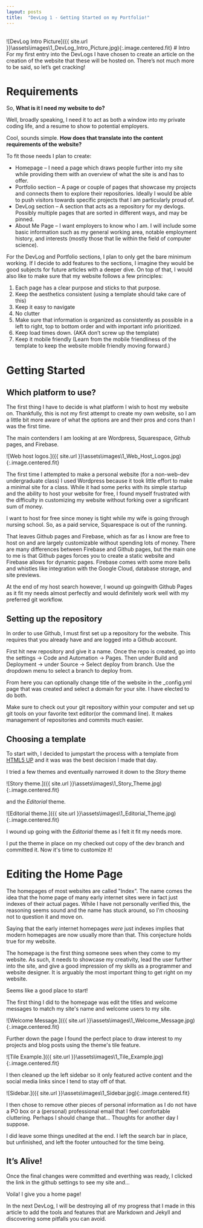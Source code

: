 ```yaml
---
layout: posts
title:  "DevLog 1 - Getting Started on my Portfolio!"
---
```


<br />
![DevLog Intro Picture]({{ site.url }}\assets\images\1_DevLog_Intro_Picture.jpg){:.image.centered.fit}
# Intro
For my first entry into the DevLogs I have chosen to create an article on the creation of the website that these will be hosted on. There’s not much more to be said, so let’s get cracking!

# Requirements
So, **What is it I need my website to do?**

Well, broadly speaking, I need it to act as both a window into my private coding life, and a resume to show to potential employers. 

Cool, sounds simple. **How does that translate into the content requirements of the website?**

To fit those needs I plan to create:
- Homepage – I need a page which draws people further into my site while providing them with an overview of what the site is and has to offer.
- Portfolio section – A page or couple of pages that showcase my projects and connects them to explore their repositories. Ideally I would be able to push visitors towards specific projects that I am particularly proud of.
- DevLog section – A section that acts as a repository for my devlogs. Possibly multiple pages that are sorted in different ways, and may be pinned. 
- About Me Page – I want employers to know who I am. I will include some basic information such as my general working area, notable employment history, and interests (mostly those that lie within the field of computer science).

For the DevLog and Portfolio sections, I plan to only get the bare minimum working. If I decide to add features to the sections, I imagine they would be good subjects for future articles with a deeper dive.
On top of that, I would also like to make sure that my website follows a few principles:
1. Each page has a clear purpose and sticks to that purpose.
2. Keep the aesthetics consistent (using a template should take care of this)
3. Keep it easy to navigate
4. No clutter
5. Make sure that information is organized as consistently as possible in a left to right, top to bottom order and with important info prioritized.
6. Keep load times down. (AKA don’t screw up the template)
7. Keep it mobile friendly (Learn from the mobile friendliness of the template to keep the website mobile friendly moving forward.)

# Getting Started
## Which platform to use?
The first thing I have to decide is what platform I wish to host my website on. Thankfully, this is not my first attempt to create my own website, so I am a little bit more aware of what the options are and their pros and cons than I was the first time. 

The main contenders I am looking at are Wordpress, Squarespace, Github pages, and Firebase.

![Web host logos.]({{ site.url }}\assets\images\1_Web_Host_Logos.jpg){:.image.centered.fit}

The first time I attempted to make a personal website (for a non-web-dev undergraduate class) I used Wordpress because it took little effort to make a minimal site for a class. While it had some perks with its simple startup and the ability to host your website for free, I found myself frustrated with the difficulty in customizing my website without forking over a significant sum of money. 

I want to host for free since money is tight while my wife is going through nursing school. So, as a paid service, Squarespace is out of the running.

That leaves Github pages and Firebase, which as far as I know are free to host on and are largely customizable without spending lots of money. There are many differences between Firebase and Github pages, but the main one to me is that Github pages forces you to create a static website and Firebase allows for dynamic pages. Firebase comes with some more bells and whistles like integration with the Google Cloud, database storage, and site previews.

At the end of my host search however, I wound up goingwith Github Pages as it fit my needs almost perfectly and would definitely work well with my preferred git workflow.

## Setting up the repository
In order to use Github, I must first set up a repository for the website. This requires that you already have and are logged into a Github account.

First hit new repository and give it a name.
Once the repo is created, go into the settings -> Code and Automation -> Pages.
Then under Build and Deployment -> under Source -> Select deploy from branch.
Use the dropdown menu to select a branch to deploy from.

From here you can optionally change title of the website in the _config.yml page that was created and select a domain for your site. I have elected to do both.

Make sure to check out your git repository within your computer and set up git tools on your favorite text editor(or the command line). It makes management of repositories and commits much easier.

## Choosing a template
To start with, I decided to jumpstart the process with a template from [HTML5 UP](https://html5up.net/ "HTML5 UP Homepage") and it was was the best decision I made that day.

I tried a few themes and eventually narrowed it down to the *Story* theme

![Story theme.]({{ site.url }}\assets\images\1_Story_Theme.jpg){:.image.centered.fit}

and the *Editorial* theme.

![Editorial theme.]({{ site.url }}\assets\images\1_Editorial_Theme.jpg){:.image.centered.fit}

I wound up going with the *Editorial* theme as I felt it fit my needs more.

I put the theme in place on my checked out copy of the dev branch and committed it. Now it's time to customize it!

# Editing the Home Page
The homepages of most websites are called "Index". The name comes the idea that the home page of many early internet sites were in fact just indexes of their actual pages. While I have not personally verified this, the reasoning seems sound and the name has stuck around, so I'm choosing not to question it and move on.

Saying that the early internet homepages *were* just indexes  implies that modern homepages are now usually more than that. This conjecture holds true for my website. 

The homepage is the first thing someone sees when they come to my website. As such, it needs to showcase my creativity, lead the user further into the site, and give a good impression of my skills as a programmer and website designer. It is arguably the most important thing to get right on my website.

Seems like a good place to start!

The first thing I did to the homepage was edit the titles and welcome messages to match my site's name and welcome users to my site.

![Welcome Message.]({{ site.url }}\assets\images\1_Welcome_Message.jpg){:.image.centered.fit}

Further down the page I found the perfect place to draw interest to my projects and blog posts using the theme's tile feature.

![Tile Example.]({{ site.url }}\assets\images\1_Tile_Example.jpg){:.image.centered.fit}

I then cleaned up the left sidebar so it only featured active content and the social media links since I tend to stay off of that.

![Sidebar.]({{ site.url }}\assets\images\1_Sidebar.jpg){:.image.centered.fit}

I then chose to remove other pieces of personal information as I do not have a PO box or a (personal) professional email that I feel comfortable cluttering. 
Perhaps I should change that... Thoughts for another day I suppose. 

I did leave some things unedited at the end. I left the search bar in place, but unfinished, and left the footer untouched for the time being.

## It’s Alive!
Once the final changes were committed and everthing was ready, I clicked the link in the github settings to see my site and...

Voila! I give you a home page!

In the next DevLog, I will be destroying all of my progress that I made in this article to add the tools and features that are Markdown and Jekyll and discovering some pitfalls you can avoid.
